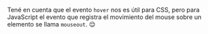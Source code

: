 Tené en cuenta que el evento `hover` nos es útil para CSS, pero para JavaScript el evento que registra el movimiento del mouse sobre un elemento se llama `mouseout`. :relieved:
